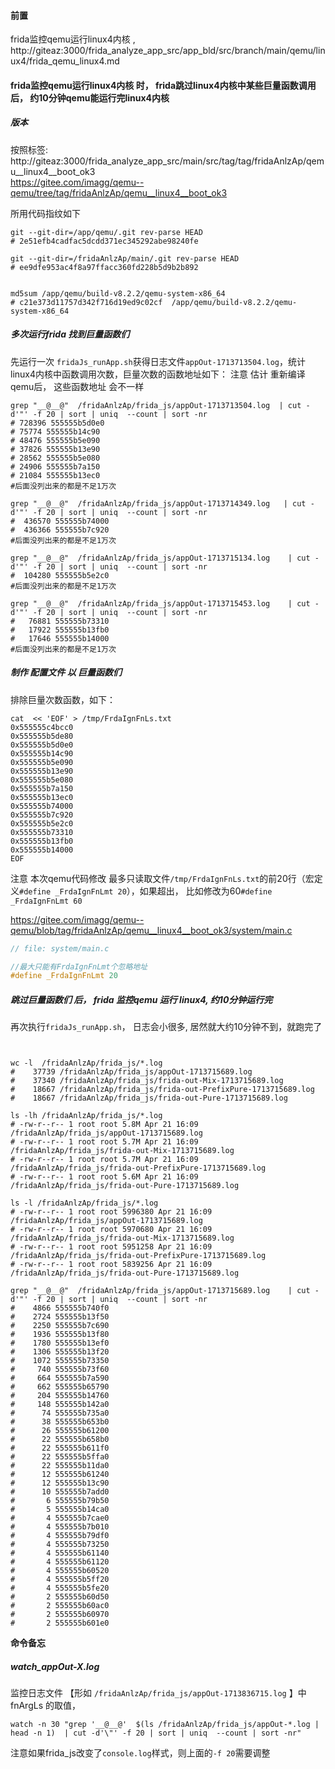 


 



#### 前置
frida监控qemu运行linux4内核 , http://giteaz:3000/frida_analyze_app_src/app_bld/src/branch/main/qemu/linux4/frida_qemu_linux4.md


#### frida监控qemu运行linux4内核 时，  frida跳过linux4内核中某些巨量函数调用 后， 约10分钟qemu能运行完linux4内核


##### 版本
按照标签: 
     http://giteaz:3000/frida_analyze_app_src/main/src/tag/tag/fridaAnlzAp/qemu__linux4__boot_ok3  
     https://gitee.com/imagg/qemu--qemu/tree/tag/fridaAnlzAp/qemu__linux4__boot_ok3

所用代码指纹如下
```shell
git --git-dir=/app/qemu/.git rev-parse HEAD
# 2e51efb4cadfac5dcdd371ec345292abe98240fe

git --git-dir=/fridaAnlzAp/main/.git rev-parse HEAD
# ee9dfe953ac4f8a97ffacc360fd228b5d9b2b892


md5sum /app/qemu/build-v8.2.2/qemu-system-x86_64
# c21e373d11757d342f716d19ed9c02cf  /app/qemu/build-v8.2.2/qemu-system-x86_64

```

##### 多次运行frida 找到巨量函数们
先运行一次 ```fridaJs_runApp.sh```获得日志文件```appOut-1713713504.log```，统计linux4内核中函数调用次数，巨量次数的函数地址如下：
    注意 估计 重新编译qemu后， 这些函数地址 会不一样 
```shell
grep "__@__@"  /fridaAnlzAp/frida_js/appOut-1713713504.log  | cut -d'"' -f 20 | sort | uniq  --count | sort -nr
# 728396 555555b5d0e0
# 75774 555555b14c90
# 48476 555555b5e090
# 37826 555555b13e90
# 28562 555555b5e080
# 24906 555555b7a150
# 21084 555555b13ec0
#后面没列出来的都是不足1万次
```

```shell
grep "__@__@"  /fridaAnlzAp/frida_js/appOut-1713714349.log   | cut -d'"' -f 20 | sort | uniq  --count | sort -nr
#  436570 555555b74000
#  436366 555555b7c920
#后面没列出来的都是不足1万次
```

```shell
grep "__@__@"  /fridaAnlzAp/frida_js/appOut-1713715134.log    | cut -d'"' -f 20 | sort | uniq  --count | sort -nr
#  104280 555555b5e2c0
#后面没列出来的都是不足1万次
```

```shell
grep "__@__@"  /fridaAnlzAp/frida_js/appOut-1713715453.log    | cut -d'"' -f 20 | sort | uniq  --count | sort -nr
#   76881 555555b73310
#   17922 555555b13fb0
#   17646 555555b14000
#后面没列出来的都是不足1万次
```

##### 制作 配置文件 以 巨量函数们

排除巨量次数函数，如下：
```shell
cat  << 'EOF' > /tmp/FrdaIgnFnLs.txt
0x555555c4bcc0
0x555555b5de80
0x555555b5d0e0
0x555555b14c90
0x555555b5e090
0x555555b13e90
0x555555b5e080
0x555555b7a150
0x555555b13ec0
0x555555b74000
0x555555b7c920
0x555555b5e2c0
0x555555b73310
0x555555b13fb0
0x555555b14000
EOF
```

注意 本次qemu代码修改 最多只读取文件```/tmp/FrdaIgnFnLs.txt```的前20行（宏定义```#define _FrdaIgnFnLmt 20```），如果超出， 比如修改为60```#define _FrdaIgnFnLmt 60```

https://gitee.com/imagg/qemu--qemu/blob/tag/fridaAnlzAp/qemu__linux4__boot_ok3/system/main.c
```cpp
// file: system/main.c

//最大只能有FrdaIgnFnLmt个忽略地址
#define _FrdaIgnFnLmt 20
```

##### 跳过巨量函数们 后， frida 监控qemu 运行 linux4, 约10分钟运行完

再次执行```fridaJs_runApp.sh```，  日志会小很多, 居然就大约10分钟不到，就跑完了
```shell


wc -l  /fridaAnlzAp/frida_js/*.log 
#    37739 /fridaAnlzAp/frida_js/appOut-1713715689.log
#    37340 /fridaAnlzAp/frida_js/frida-out-Mix-1713715689.log
#    18667 /fridaAnlzAp/frida_js/frida-out-PrefixPure-1713715689.log
#    18667 /fridaAnlzAp/frida_js/frida-out-Pure-1713715689.log

ls -lh /fridaAnlzAp/frida_js/*.log
# -rw-r--r-- 1 root root 5.8M Apr 21 16:09 /fridaAnlzAp/frida_js/appOut-1713715689.log
# -rw-r--r-- 1 root root 5.7M Apr 21 16:09 /fridaAnlzAp/frida_js/frida-out-Mix-1713715689.log
# -rw-r--r-- 1 root root 5.7M Apr 21 16:09 /fridaAnlzAp/frida_js/frida-out-PrefixPure-1713715689.log
# -rw-r--r-- 1 root root 5.6M Apr 21 16:09 /fridaAnlzAp/frida_js/frida-out-Pure-1713715689.log

ls -l /fridaAnlzAp/frida_js/*.log
# -rw-r--r-- 1 root root 5996380 Apr 21 16:09 /fridaAnlzAp/frida_js/appOut-1713715689.log
# -rw-r--r-- 1 root root 5970680 Apr 21 16:09 /fridaAnlzAp/frida_js/frida-out-Mix-1713715689.log
# -rw-r--r-- 1 root root 5951258 Apr 21 16:09 /fridaAnlzAp/frida_js/frida-out-PrefixPure-1713715689.log
# -rw-r--r-- 1 root root 5839256 Apr 21 16:09 /fridaAnlzAp/frida_js/frida-out-Pure-1713715689.log

grep "__@__@"  /fridaAnlzAp/frida_js/appOut-1713715689.log    | cut -d'"' -f 20 | sort | uniq  --count | sort -nr
#    4866 555555b740f0
#    2724 555555b13f50
#    2250 555555b7c690
#    1936 555555b13f80
#    1780 555555b13ef0
#    1306 555555b13f20
#    1072 555555b73350
#     740 555555b73f60
#     664 555555b7a590
#     662 555555b65790
#     204 555555b14760
#     148 555555b142a0
#      74 555555b735a0
#      38 555555b653b0
#      26 555555b61200
#      22 555555b658b0
#      22 555555b611f0
#      22 555555b5ffa0
#      22 555555b11da0
#      12 555555b61240
#      12 555555b13c90
#      10 555555b7add0
#       6 555555b79b50
#       5 555555b14ca0
#       4 555555b7cae0
#       4 555555b7b010
#       4 555555b79df0
#       4 555555b73250
#       4 555555b61140
#       4 555555b61120
#       4 555555b60520
#       4 555555b5ff20
#       4 555555b5fe20
#       2 555555b60d50
#       2 555555b60ac0
#       2 555555b60970
#       2 555555b601e0

```



**命令备忘**

##### watch_appOut-X.log
监控日志文件 【形如 ```/fridaAnlzAp/frida_js/appOut-1713836715.log``` 】中 fnArgLs 的取值，  

```shell
watch -n 30 "grep '__@__@'  $(ls /fridaAnlzAp/frida_js/appOut-*.log | head -n 1)  | cut -d'\"' -f 20 | sort | uniq  --count | sort -nr"

```

注意如果frida_js改变了```console.log```样式，则上面的```-f 20```需要调整


